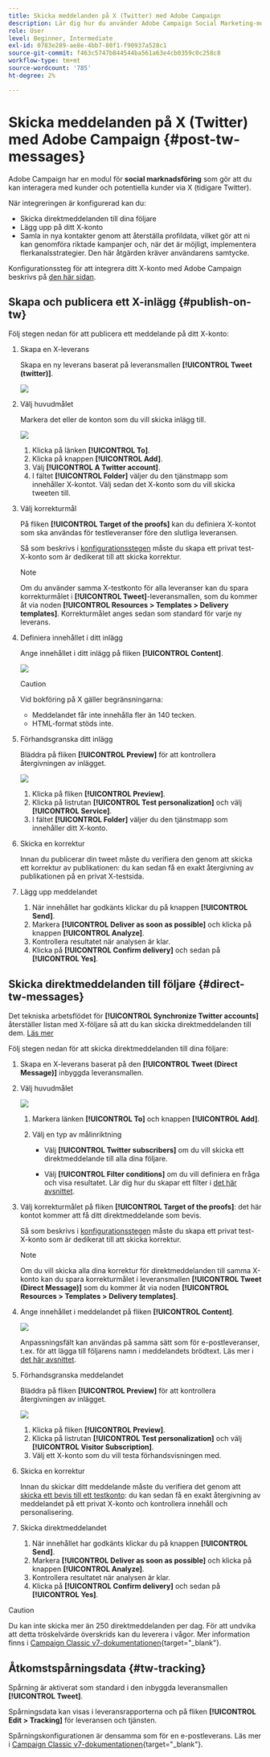 ```yaml
---
title: Skicka meddelanden på X (Twitter) med Adobe Campaign
description: Lär dig hur du använder Adobe Campaign Social Marketing-modulen för att publicera meddelanden på X (tidigare Twitter) och skicka direktmeddelanden till dina följare
role: User
level: Beginner, Intermediate
exl-id: 0783e289-ae8e-4bb7-80f1-f90937a528c1
source-git-commit: f463c5747b844544ba561a63e4cb0359c0c258c8
workflow-type: tm+mt
source-wordcount: '785'
ht-degree: 2%

---
```



# Skicka meddelanden på X (Twitter) med Adobe Campaign {#post-tw-messages}

Adobe Campaign har en modul för **social marknadsföring** som gör att du kan interagera med kunder och potentiella kunder via X (tidigare Twitter).

När integreringen är konfigurerad kan du:

* Skicka direktmeddelanden till dina följare
* Lägg upp på ditt X-konto
* Samla in nya kontakter genom att återställa profildata, vilket gör att ni kan genomföra riktade kampanjer och, när det är möjligt, implementera flerkanalsstrategier. Den här åtgärden kräver användarens samtycke.


Konfigurationssteg för att integrera ditt X-konto med Adobe Campaign beskrivs på [den här sidan](../connect/ac-tw.md).

## Skapa och publicera ett X-inlägg {#publish-on-tw}

Följ stegen nedan för att publicera ett meddelande på ditt X-konto:

1. Skapa en X-leverans

   Skapa en ny leverans baserat på leveransmallen **[!UICONTROL Tweet (twitter)]**.

   ![](assets/tw-new-delivery.png)

1. Välj huvudmålet

   Markera det eller de konton som du vill skicka inlägg till.

   ![](assets/tw-define-target.png)

   1. Klicka på länken **[!UICONTROL To]**.
   1. Klicka på knappen **[!UICONTROL Add]**.
   1. Välj **[!UICONTROL A Twitter account]**.
   1. I fältet **[!UICONTROL Folder]** väljer du den tjänstmapp som innehåller X-kontot. Välj sedan det X-konto som du vill skicka tweeten till.

1. Välj korrekturmål

   På fliken **[!UICONTROL Target of the proofs]** kan du definiera X-kontot som ska användas för testleveranser före den slutliga leveransen.

   Så som beskrivs i [konfigurationsstegen](../connect/ac-tw.md#tw-test-account) måste du skapa ett privat test-X-konto som är dedikerat till att skicka korrektur.

   >[!NOTE]
   >
   >Om du använder samma X-testkonto för alla leveranser kan du spara korrekturmålet i **[!UICONTROL Tweet]**-leveransmallen, som du kommer åt via noden **[!UICONTROL Resources > Templates > Delivery templates]**. Korrekturmålet anges sedan som standard för varje ny leverans.

1. Definiera innehållet i ditt inlägg

   Ange innehållet i ditt inlägg på fliken **[!UICONTROL Content]**.

   ![](assets/tw-delivery-content.png)

   >[!CAUTION]
   >
   >Vid bokföring på X gäller begränsningarna:
   >
   >* Meddelandet får inte innehålla fler än 140 tecken.
   >* HTML-format stöds inte.
   >

1. Förhandsgranska ditt inlägg

   Bläddra på fliken **[!UICONTROL Preview]** för att kontrollera återgivningen av inlägget.

   ![](assets/tw-delivery-preview.png)

   1. Klicka på fliken **[!UICONTROL Preview]**.
   1. Klicka på listrutan **[!UICONTROL Test personalization]** och välj **[!UICONTROL Service]**.
   1. I fältet **[!UICONTROL Folder]** väljer du den tjänstmapp som innehåller ditt X-konto.

1. Skicka en korrektur

   Innan du publicerar din tweet måste du verifiera den genom att skicka ett korrektur av publikationen: du kan sedan få en exakt återgivning av publikationen på en privat X-testsida.

1. Lägg upp meddelandet

   1. När innehållet har godkänts klickar du på knappen **[!UICONTROL Send]**.
   1. Markera **[!UICONTROL Deliver as soon as possible]** och klicka på knappen **[!UICONTROL Analyze]**.
   1. Kontrollera resultatet när analysen är klar.
   1. Klicka på **[!UICONTROL Confirm delivery]** och sedan på **[!UICONTROL Yes]**.

## Skicka direktmeddelanden till följare {#direct-tw-messages}

Det tekniska arbetsflödet för **[!UICONTROL Synchronize Twitter accounts]** återställer listan med X-följare så att du kan skicka direktmeddelanden till dem. [Läs mer](../connect/ac-tw.md#synchro-tw-accounts)

Följ stegen nedan för att skicka direktmeddelanden till dina följare:

1. Skapa en X-leverans baserat på den **[!UICONTROL Tweet (Direct Message)]** inbyggda leveransmallen.

1. Välj huvudmålet

   ![](assets/tw-dm-define-target.png)

   1. Markera länken **[!UICONTROL To]** och knappen **[!UICONTROL Add]**.

   1. Välj en typ av målinriktning

      * Välj **[!UICONTROL Twitter subscribers]** om du vill skicka ett direktmeddelande till alla dina följare.

      * Välj **[!UICONTROL Filter conditions]** om du vill definiera en fråga och visa resultatet. Lär dig hur du skapar ett filter i [det här avsnittet](../audiences/create-filters.md#advanced-filters).

1. Välj korrekturmålet på fliken **[!UICONTROL Target of the proofs]**: det här kontot kommer att få ditt direktmeddelande som bevis.

   Så som beskrivs i [konfigurationsstegen](../connect/ac-tw.md#tw-test-account) måste du skapa ett privat test-X-konto som är dedikerat till att skicka korrektur.


   >[!NOTE]
   >
   >Om du vill skicka alla dina korrektur för direktmeddelanden till samma X-konto kan du spara korrekturmålet i leveransmallen **[!UICONTROL Tweet (Direct Message)]** som du kommer åt via noden **[!UICONTROL Resources > Templates > Delivery templates]**.

1. Ange innehållet i meddelandet på fliken **[!UICONTROL Content]**.

   ![](assets/tw-dm-content.png)

   Anpassningsfält kan användas på samma sätt som för e-postleveranser, t.ex. för att lägga till följarens namn i meddelandets brödtext. Läs mer i [det här avsnittet](../send/personalize.md).

1. Förhandsgranska meddelandet

   Bläddra på fliken **[!UICONTROL Preview]** för att kontrollera återgivningen av inlägget.

   ![](assets/tw-dm-preview.png)

   1. Klicka på fliken **[!UICONTROL Preview]**.
   1. Klicka på listrutan **[!UICONTROL Test personalization]** och välj **[!UICONTROL Visitor Subscription]**.
   1. Välj ett X-konto som du vill testa förhandsvisningen med.

1. Skicka en korrektur

   Innan du skickar ditt meddelande måste du verifiera det genom att [skicka ett bevis till ett testkonto](../send/preview-and-proof.md): du kan sedan få en exakt återgivning av meddelandet på ett privat X-konto och kontrollera innehåll och personalisering.

1. Skicka direktmeddelandet

   1. När innehållet har godkänts klickar du på knappen **[!UICONTROL Send]**.
   1. Markera **[!UICONTROL Deliver as soon as possible]** och klicka på knappen **[!UICONTROL Analyze]**.
   1. Kontrollera resultatet när analysen är klar.
   1. Klicka på **[!UICONTROL Confirm delivery]** och sedan på **[!UICONTROL Yes]**.

>[!CAUTION]
>
>Du kan inte skicka mer än 250 direktmeddelanden per dag. För att undvika att detta tröskelvärde överskrids kan du leverera i vågor. Mer information finns i [Campaign Classic v7-dokumentationen](https://experienceleague.adobe.com/docs/campaign-classic/using/sending-messages/key-steps-when-creating-a-delivery/steps-sending-the-delivery.html?lang=sv-SE#sending-using-multiple-waves){target="_blank"}.


## Åtkomstspårningsdata {#tw-tracking}

Spårning är aktiverat som standard i den inbyggda leveransmallen **[!UICONTROL Tweet]**.

Spårningsdata kan visas i leveransrapporterna och på fliken **[!UICONTROL Edit > Tracking]** för leveransen och tjänsten.

Spårningskonfigurationen är densamma som för en e-postleverans. Läs mer i [Campaign Classic v7-dokumentationen](https://experienceleague.adobe.com/docs/campaign-classic/using/sending-messages/monitoring-deliveries/about-delivery-monitoring.html?lang=sv-SE){target="_blank"}.

